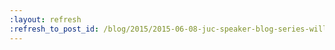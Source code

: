 ```yaml
---
:layout: refresh
:refresh_to_post_id: /blog/2015/2015-06-08-juc-speaker-blog-series-will-soula-juc-u-s-east
---
```

